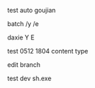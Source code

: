 test auto goujian

batch /y /e

daxie Y E

test 0512 1804
content type

edit branch

test dev   sh.exe

